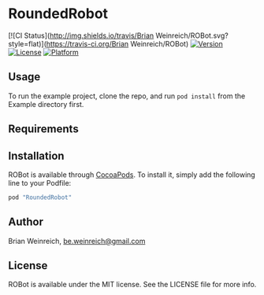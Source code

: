 # RoundedRobot

[![CI Status](http://img.shields.io/travis/Brian Weinreich/ROBot.svg?style=flat)](https://travis-ci.org/Brian Weinreich/ROBot)
[![Version](https://img.shields.io/cocoapods/v/ROBot.svg?style=flat)](http://cocoapods.org/pods/ROBot)
[![License](https://img.shields.io/cocoapods/l/ROBot.svg?style=flat)](http://cocoapods.org/pods/ROBot)
[![Platform](https://img.shields.io/cocoapods/p/ROBot.svg?style=flat)](http://cocoapods.org/pods/ROBot)

## Usage

To run the example project, clone the repo, and run `pod install` from the Example directory first.

## Requirements

## Installation

ROBot is available through [CocoaPods](http://cocoapods.org). To install
it, simply add the following line to your Podfile:

```ruby
pod "RoundedRobot"
```

## Author

Brian Weinreich, be.weinreich@gmail.com

## License

ROBot is available under the MIT license. See the LICENSE file for more info.

